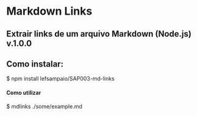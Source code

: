 # Markdown Links

##  Extrair links de um arquivo Markdown (Node.js) v.1.0.0

## Como instalar:
$ npm install lefsampaio/SAP003-md-links

#### Como utilizar
$ mdlinks ./some/example.md
